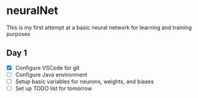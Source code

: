 # neuralNet

This is my first attempt at a basic neural network for learning and training purposes

## Day 1

- [x] Configure VSCode for git
- [ ] Configure Java environment
- [ ] Setup basic variables for neurons, weights, and biases
- [ ] Set up TODO list for tomorrow
